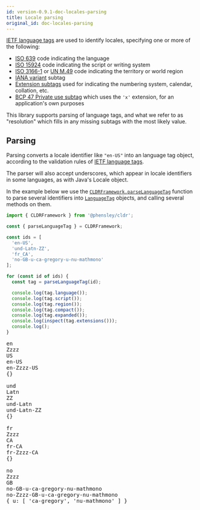 ```yaml
---
id: version-0.9.1-doc-locales-parsing
title: Locale parsing
original_id: doc-locales-parsing
---
```


[IETF language tags](https://en.wikipedia.org/wiki/IETF_language_tag) are used to identify locales, specifying one or more of the following:
  * [ISO 639](https://en.wikipedia.org/wiki/ISO_639) code indicating the language
  * [ISO 15924](https://en.wikipedia.org/wiki/ISO_15924) code indicating the script or writing system
  * [ISO 3166-1](https://en.wikipedia.org/wiki/ISO_3166-1) or [UN M.49](https://en.wikipedia.org/wiki/UN_M.49) code indicating the territory or world region
  * [IANA variant](https://www.iana.org/assignments/lang-subtags-templates/lang-subtags-templates.xhtml) subtag
  * [Extension subtags](https://en.wikipedia.org/wiki/IETF_language_tag#Extensions) used for indicating the numbering system, calendar, collation, etc.
  * [BCP 47 Private use subtag](https://tools.ietf.org/html/bcp47#section-2.2.7) which uses the `'x'` extension, for an application's own purposes

This library supports parsing of language tags, and what we refer to as "resolution" which fills in any missing subtags with the most likely value.

## Parsing

Parsing converts a locale identifier like `"en-US"` into an language tag object, according to the validation rules of [IETF language tags](https://en.wikipedia.org/wiki/IETF_language_tag).

The parser will also accept underscores, which appear in locale identifiers in some languages, as with Java's Locale object.

In the example below we use the [`CLDRFramework.parseLanguageTag`](api-cldrfrmaework.html#parselanguagetag) function to parse several identifiers into [`LanguageTag`](api-languagetag.html) objects, and calling several methods on them.

```typescript
import { CLDRFramework } from '@phensley/cldr';

const { parseLanguageTag } = CLDRFramework;

const ids = [
  'en-US',
  'und-Latn-ZZ',
  'fr_CA',
  'no-GB-u-ca-gregory-u-nu-mathmono'
];

for (const id of ids) {
  const tag = parseLanguageTag(id);

  console.log(tag.language());
  console.log(tag.script());
  console.log(tag.region());
  console.log(tag.compact());
  console.log(tag.expanded());
  console.log(inspect(tag.extensions()));
  console.log();
}
```
<pre class="output">
en
Zzzz
US
en-US
en-Zzzz-US
{}
&nbsp;
und
Latn
ZZ
und-Latn
und-Latn-ZZ
{}
&nbsp;
fr
Zzzz
CA
fr-CA
fr-Zzzz-CA
{}
&nbsp;
no
Zzzz
GB
no-GB-u-ca-gregory-nu-mathmono
no-Zzzz-GB-u-ca-gregory-nu-mathmono
{ u: [ 'ca-gregory', 'nu-mathmono' ] }
</pre>

